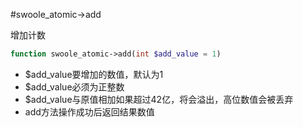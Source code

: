#swoole_atomic->add

增加计数

```php
function swoole_atomic->add(int $add_value = 1)
```

* $add_value要增加的数值，默认为1
* $add_value必须为正整数
* $add_value与原值相加如果超过42亿，将会溢出，高位数值会被丢弃
* add方法操作成功后返回结果数值




